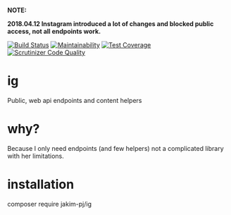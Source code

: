 **NOTE:**

**2018.04.12 Instagram introduced a lot of changes and blocked public access, not all endpoints work.**

[![Build Status](https://travis-ci.org/jakim/ig.svg?branch=master)](https://travis-ci.org/jakim/ig)
[![Maintainability](https://api.codeclimate.com/v1/badges/0f7c7e0cd26f05b6b582/maintainability)](https://codeclimate.com/github/jakim/ig/maintainability)
[![Test Coverage](https://api.codeclimate.com/v1/badges/0f7c7e0cd26f05b6b582/test_coverage)](https://codeclimate.com/github/jakim/ig/test_coverage)
[![Scrutinizer Code Quality](https://scrutinizer-ci.com/g/jakim/ig/badges/quality-score.png?b=master)](https://scrutinizer-ci.com/g/jakim/ig/?branch=master)

# ig
Public, web api endpoints and content helpers
# why?
Because I only need endpoints (and few helpers) not a complicated library with her limitations.
# installation
composer require jakim-pj/ig
